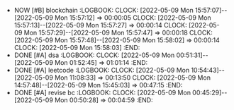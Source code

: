 - NOW [#B] blockchain
  :LOGBOOK:
  CLOCK: [2022-05-09 Mon 15:57:07]--[2022-05-09 Mon 15:57:12] =>  00:00:05
  CLOCK: [2022-05-09 Mon 15:57:13]--[2022-05-09 Mon 15:57:27] =>  00:00:14
  CLOCK: [2022-05-09 Mon 15:57:29]--[2022-05-09 Mon 15:57:47] =>  00:00:18
  CLOCK: [2022-05-09 Mon 15:57:48]--[2022-05-09 Mon 15:58:02] =>  00:00:14
  CLOCK: [2022-05-09 Mon 15:58:03]
  :END:
- DONE [#A] dsa
  :LOGBOOK:
  CLOCK: [2022-05-09 Mon 00:51:31]--[2022-05-09 Mon 01:52:45] =>  01:01:14
  :END:
- DONE [#A] leetcode
  :LOGBOOK:
  CLOCK: [2022-05-09 Mon 10:54:43]--[2022-05-09 Mon 11:08:33] =>  00:13:50
  CLOCK: [2022-05-09 Mon 14:57:48]--[2022-05-09 Mon 15:45:03] =>  00:47:15
  :END:
- DONE [#A] revise bc
  :LOGBOOK:
  CLOCK: [2022-05-09 Mon 00:45:29]--[2022-05-09 Mon 00:50:28] =>  00:04:59
  :END:
